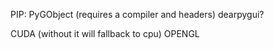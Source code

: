 PIP: PyGObject (requires a compiler and headers) dearpygui?

CUDA (without it will fallback to cpu)
OPENGL
